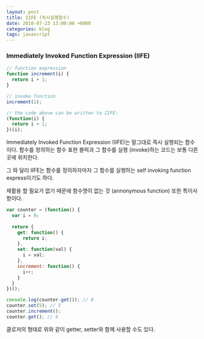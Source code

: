 ```yaml
---
layout: post
title: IIFE (즉시실행함수)
date: 2018-07-23 13:00:00 +0900
categories: blog
tags: javascript
---
```


### Immediately Invoked Function Expression (IIFE)

```javascript
// function expression
function increment(i) {
  return i + 1;
}

// invoke function
increment(1);

// the code above can be written to IIFE:
(function(i) {
  return i + 1;
})(i);
```

Immediately Invoked Function Expression (IIFE)는 말그대로 즉시 실행되는 함수이다. 함수를 정의하는 함수 표현 블럭과 그 함수를 실행 (invoke)하는 코드는 보통 다른 곳에 위치한다. 

그 와 달리 IIFE는 함수를 정의하자마자 그 함수를 실행하는 self invoking function express이기도 하다.

재활용 할 필요가 없기 때문에 함수명이 없는 것 (annonymous function) 또한 특이사항이다.

```javascript
var counter = (function() {
  var i = 0;
  
  return {
    get: function() {
      return i;
    },
    set: function(val) {
      i = val;
    },
    increment: function() {
      i++;
    }
  }
})();

console.log(counter.get()); // 0
counter.set(5); // 5
counter.increment(); 
counter.get(); // 6
```

클로저의 형태로 위와 같이 getter, setter와 함께 사용할 수도 있다.
